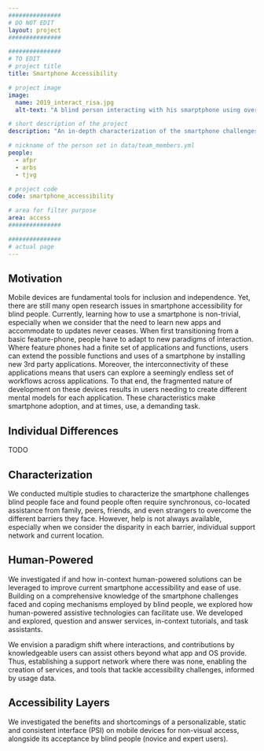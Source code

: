 ```yaml
---
###############
# DO NOT EDIT
layout: project
###############

###############
# TO EDIT
# project title
title: Smartphone Accessibility

# project image
image:
  name: 2019_interact_risa.jpg
  alt-text: "A blind person interacting with his smarptphone using over the ear headphones" # provide a description for the image #a11y

# short description of the project
description: "An in-depth characterization of the smartphone challenges blind people face; and a set of solutions that aim to improve user autonomy, and self-efficacy."

# nickname of the person set in data/team_members.yml
people:
  - afpr
  - arbs
  - tjvg

# project code
code: smartphone_accessibility

# area for filter purpose
area: access
###############

###############
# actual page
---
```

## Motivation
Mobile devices are fundamental tools for inclusion and independence. Yet, there are still many open research issues in smartphone accessibility for blind people. Currently, learning how to use a smartphone is non-trivial, especially when we consider that the need to learn new apps and accommodate to updates never ceases. When first transitioning from a basic feature-phone, people have to adapt to new paradigms of interaction. Where feature phones had a finite set of applications and functions, users can extend the possible functions and uses of a smartphone by installing new 3rd party applications. Moreover, the interconnectivity of these applications means that users can explore a seemingly endless set of workflows across applications. To that end, the fragmented nature of development on these devices results in users needing to create different mental models for each application. These characteristics make smartphone adoption, and at times, use, a demanding task.

## Individual Differences
TODO

## Characterization
We conducted multiple studies to characterize the smartphone challenges blind people face and found people often require synchronous, co-located assistance from family, peers, friends, and even strangers to overcome the different barriers they face. However, help is not always available, especially when we consider the disparity in each barrier, individual support network and current location. 

## Human-Powered
We investigated if and how in-context human-powered solutions can be leveraged to improve current smartphone accessibility and ease of use. Building on a comprehensive knowledge of the smartphone challenges faced and coping mechanisms employed by blind people, we explored how human-powered assistive technologies can facilitate use. We developed and explored, question and answer services, in-context tutorials, and task assistants. 


We envision a paradigm shift where interactions, and contributions by knowledgeable users can assist others beyond what app and OS provide. Thus, establishing a support network where there was none, enabling the creation of services, and tools that tackle accessibility challenges, informed by usage data. 

## Accessibility Layers
We investigated the benefits and shortcomings of a personalizable, static and consistent interface (PSI) on mobile devices for non-visual access, alongside its acceptance by blind people (novice and expert users).

